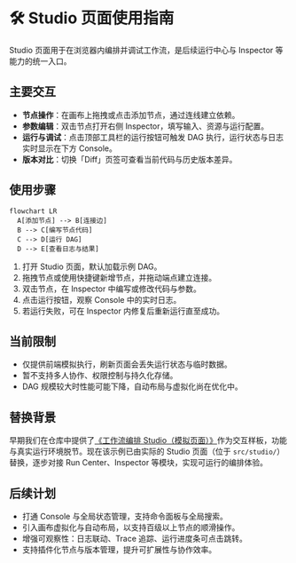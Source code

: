 # 🛠️ Studio 页面使用指南

Studio 页面用于在浏览器内编排并调试工作流，是后续运行中心与 Inspector 等能力的统一入口。

## 主要交互

- **节点操作**：在画布上拖拽或点击添加节点，通过连线建立依赖。
- **参数编辑**：双击节点打开右侧 Inspector，填写输入、资源与运行配置。
- **运行与调试**：点击顶部工具栏的运行按钮可触发 DAG 执行，运行状态与日志实时显示在下方 Console。
- **版本对比**：切换「Diff」页签可查看当前代码与历史版本差异。

## 使用步骤

```mermaid
flowchart LR
  A[添加节点] --> B[连接边]
  B --> C[编写节点代码]
  C --> D[运行 DAG]
  D --> E[查看日志与结果]
```

1. 打开 Studio 页面，默认加载示例 DAG。
2. 拖拽节点或使用快捷键新增节点，并拖动端点建立连接。
3. 双击节点，在 Inspector 中编写或修改代码与参数。
4. 点击运行按钮，观察 Console 中的实时日志。
5. 若运行失败，可在 Inspector 内修复后重新运行直至成功。

## 当前限制

- 仅提供前端模拟执行，刷新页面会丢失运行状态与临时数据。
- 暂不支持多人协作、权限控制与持久化存储。
- DAG 规模较大时性能可能下降，自动布局与虚拟化尚在优化中。

## 替换背景

早期我们在仓库中提供了[《工作流编排 Studio（模拟页面）》](./工作流编排_studio（模拟页面）.jsx)作为交互样板，功能与真实运行环境脱节。现在该示例已由实际的 Studio 页面（位于 `src/studio/`）替换，逐步对接 Run Center、Inspector 等模块，实现可运行的编排体验。

## 后续计划

- 打通 Console 与全局状态管理，支持命令面板与全局搜索。
- 引入画布虚拟化与自动布局，以支持百级以上节点的顺滑操作。
- 增强可观察性：日志联动、Trace 追踪、运行进度条可点击跳转。
- 支持插件化节点与版本管理，提升可扩展性与协作效率。
